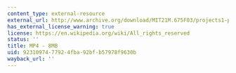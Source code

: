 ```yaml
---
content_type: external-resource
external_url: http://www.archive.org/download/MIT21M.675F03/projects1-p3-220k.mp4
has_external_license_warning: true
license: https://en.wikipedia.org/wiki/All_rights_reserved
status: ''
title: MP4 - 8MB
uid: 92310974-7792-4fba-92bf-b57978f9630b
wayback_url: ''
---
```

